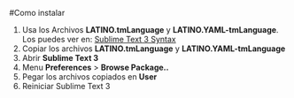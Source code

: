 #Como instalar

1. Usa los Archivos **LATINO.tmLanguage** y **LATINO.YAML-tmLanguage**. Los puedes ver en: [Sublime Text 3 Syntax](https://github.com/primitivorm/latino/tree/master/SublimeTextSyntax)
2. Copiar los archivos **LATINO.tmLanguage** y **LATINO.YAML-tmLanguage**
3. Abrir **Sublime Text 3**
4. Menu **Preferences** > **Browse Package..**
5. Pegar los archivos copiados en **User**
6. Reiniciar Sublime Text 3